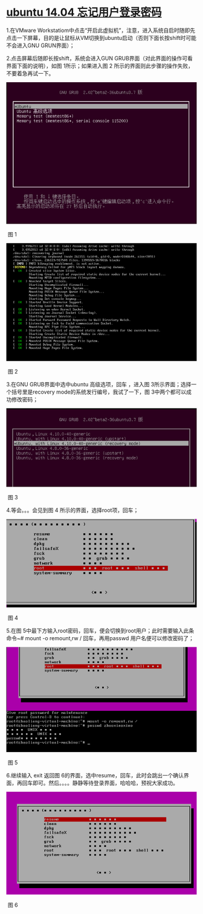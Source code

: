 #  [ubuntu 14.04 忘记用户登录密码](https://www.cnblogs.com/z-l-m/p/8004972.html)

1.在VMware Workstatiom中点击“开启此虚拟机”，注意，进入系统自启时随即先点击一下屏幕，目的是让鼠标从VM切换到ubuntu启动（否则下面长按shift时可能不会进入GNU GRUN界面）；

2.点击屏幕后随即长按shift，系统会进入GUN GRUB界面（对此界面的操作可看界面下面的说明），如图 1所示；如果进入图 2 所示的界面则此步骤的操作失败，不要着急再试一下。

![img](ubuntu14.04%20%E5%BF%98%E8%AE%B0%E4%BA%86%E6%99%AE%E9%80%9A%E7%94%A8%E6%88%B7%E5%AF%86%E7%A0%81%E5%92%8Croot%E5%AF%86%E7%A0%81.assets/1293579-20171208122756109-542887828.png)

​                               图 1

![img](ubuntu14.04%20%E5%BF%98%E8%AE%B0%E4%BA%86%E6%99%AE%E9%80%9A%E7%94%A8%E6%88%B7%E5%AF%86%E7%A0%81%E5%92%8Croot%E5%AF%86%E7%A0%81.assets/1293579-20171208123210109-1176707332.png)

​                                        图 2

 3.在GNU GRUB界面中选中ubuntu 高级选项，回车 ，进入图 3所示界面；选择一个括号里是recovery mode的系统发行编号，我试了一下，图 3中两个都可以成功修改密码；

![img](ubuntu14.04%20%E5%BF%98%E8%AE%B0%E4%BA%86%E6%99%AE%E9%80%9A%E7%94%A8%E6%88%B7%E5%AF%86%E7%A0%81%E5%92%8Croot%E5%AF%86%E7%A0%81.assets/1293579-20171208130934984-1085955352.png)

​                             图 3 

4.等会。。。会见到图 4 所示的界面，选择root项，回车；

![img](ubuntu14.04%20%E5%BF%98%E8%AE%B0%E4%BA%86%E6%99%AE%E9%80%9A%E7%94%A8%E6%88%B7%E5%AF%86%E7%A0%81%E5%92%8Croot%E5%AF%86%E7%A0%81.assets/1293579-20171208131210218-1540034036.png)

​                              图 4

5.在图 5中最下方输入root密码，回车，便会切换到root用户；此时需要输入此条命令~# mount -o remount,rw /  回车，再用passwd 用户名便可以修改密码了；

![img](ubuntu14.04%20%E5%BF%98%E8%AE%B0%E4%BA%86%E6%99%AE%E9%80%9A%E7%94%A8%E6%88%B7%E5%AF%86%E7%A0%81%E5%92%8Croot%E5%AF%86%E7%A0%81.assets/1293579-20171208132042077-350632836.png)

​                                   图 5

6.继续输入 exit 返回图 6的界面，选中resume，回车，此时会跳出一个确认界面，再回车即可。然后。。。。静静等待登录界面，哈哈哈，预祝大家成功。

![img](ubuntu14.04%20%E5%BF%98%E8%AE%B0%E4%BA%86%E6%99%AE%E9%80%9A%E7%94%A8%E6%88%B7%E5%AF%86%E7%A0%81%E5%92%8Croot%E5%AF%86%E7%A0%81.assets/1293579-20171208132502327-103835744.png)

​                                图 6